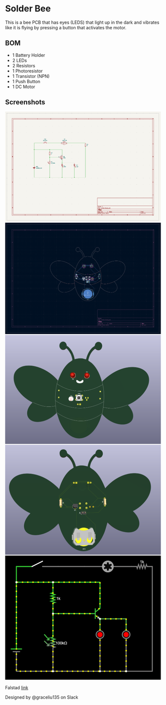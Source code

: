 # Solder Bee

This is a bee PCB that has eyes (LEDS) that light up in the dark and vibrates like it is flying by pressing a button that activates the motor.

## BOM
- 1 Battery Holder
- 2 LEDs
- 2 Resistors
- 1 Photoresistor
- 1 Transistor (NPN)
- 1 Push Button
- 1 DC Motor

## Screenshots
![](https://github.com/graceliu135/solder-bee/blob/main/images/solder_schematic.png)
![](https://github.com/graceliu135/solder-bee/blob/main/images/solder_pcb.png)
![](https://github.com/graceliu135/solder-bee/blob/main/images/solder_3d_front.png)
![](https://github.com/graceliu135/solder-bee/blob/main/images/solder_3d_back.png)
![](https://github.com/graceliu135/solder-bee/blob/main/images/solder_falstad.png)

Falstad [link](https://tinyurl.com/22e5xdmn)

Designed by @graceliu135 on Slack
